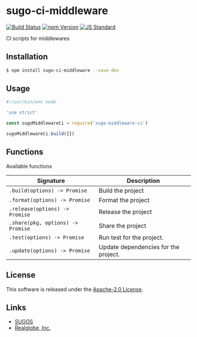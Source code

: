 sugo-ci-middleware
==========

<!---
This file is generated by ape-tmpl. Do not update manually.
--->

<!-- Badge Start -->
<a name="badges"></a>

[![Build Status][bd_travis_shield_url]][bd_travis_url]
[![npm Version][bd_npm_shield_url]][bd_npm_url]
[![JS Standard][bd_standard_shield_url]][bd_standard_url]

[bd_repo_url]: https://github.com/realglobe-Inc/sugo-ci-middleware
[bd_travis_url]: http://travis-ci.org/realglobe-Inc/sugo-ci-middleware
[bd_travis_shield_url]: http://img.shields.io/travis/realglobe-Inc/sugo-ci-middleware.svg?style=flat
[bd_travis_com_url]: http://travis-ci.com/realglobe-Inc/sugo-ci-middleware
[bd_travis_com_shield_url]: https://api.travis-ci.com/realglobe-Inc/sugo-ci-middleware.svg?token=
[bd_license_url]: https://github.com/realglobe-Inc/sugo-ci-middleware/blob/master/LICENSE
[bd_codeclimate_url]: http://codeclimate.com/github/realglobe-Inc/sugo-ci-middleware
[bd_codeclimate_shield_url]: http://img.shields.io/codeclimate/github/realglobe-Inc/sugo-ci-middleware.svg?style=flat
[bd_codeclimate_coverage_shield_url]: http://img.shields.io/codeclimate/coverage/github/realglobe-Inc/sugo-ci-middleware.svg?style=flat
[bd_gemnasium_url]: https://gemnasium.com/realglobe-Inc/sugo-ci-middleware
[bd_gemnasium_shield_url]: https://gemnasium.com/realglobe-Inc/sugo-ci-middleware.svg
[bd_npm_url]: http://www.npmjs.org/package/sugo-ci-middleware
[bd_npm_shield_url]: http://img.shields.io/npm/v/sugo-ci-middleware.svg?style=flat
[bd_standard_url]: http://standardjs.com/
[bd_standard_shield_url]: https://img.shields.io/badge/code%20style-standard-brightgreen.svg

<!-- Badge End -->


<!-- Description Start -->
<a name="description"></a>

CI scripts for middlewares

<!-- Description End -->


<!-- Overview Start -->
<a name="overview"></a>



<!-- Overview End -->


<!-- Sections Start -->
<a name="sections"></a>

<!-- Section from "doc/guides/01.Installation.md.hbs" Start -->

<a name="section-doc-guides-01-installation-md"></a>

Installation
-----

```bash
$ npm install sugo-ci-middleware --save-dev
```


<!-- Section from "doc/guides/01.Installation.md.hbs" End -->

<!-- Section from "doc/guides/02.Usage.md.hbs" Start -->

<a name="section-doc-guides-02-usage-md"></a>

Usage
---------

```javascript
#!/usr/bin/env node

'use strict'

const sugoMiddlewareCi = require('sugo-middleware-ci')

sugoMiddlewareCi.build({})


```


<!-- Section from "doc/guides/02.Usage.md.hbs" End -->

<!-- Section from "doc/guides/03.Functions.md.hbs" Start -->

<a name="section-doc-guides-03-functions-md"></a>

Functions
---------

Available functions

| Signature | Description |
| ---- | ----------- |
| `.build(options) -> Promise` | Build the project |
| `.format(options) -> Promise` | Format the project |
| `.release(options) -> Promise` | Release the project |
| `.share(pkg, options) -> Promise` | Share the project |
| `.test(options) -> Promise` | Run test for the project. |
| `.update(options) -> Promise` | Update dependencies for the project. |


<!-- Section from "doc/guides/03.Functions.md.hbs" End -->


<!-- Sections Start -->


<!-- LICENSE Start -->
<a name="license"></a>

License
-------
This software is released under the [Apache-2.0 License](https://github.com/realglobe-Inc/sugo-ci-middleware/blob/master/LICENSE).

<!-- LICENSE End -->


<!-- Links Start -->
<a name="links"></a>

Links
------

+ [SUGOS][sugos_url]
+ [Realglobe, Inc.][realglobe,_inc__url]

[sugos_url]: https://github.com/realglobe-Inc/sugos
[realglobe,_inc__url]: http://realglobe.jp

<!-- Links End -->
